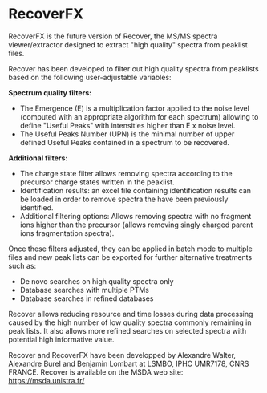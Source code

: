 # RecoverFX

RecoverFX is the future version of Recover, the MS/MS spectra viewer/extractor designed to extract "high quality" spectra from peaklist files.

Recover has been developed to filter out high quality spectra from peaklists based on the following user-adjustable variables:

**Spectrum quality filters:**
* The Emergence (E) is a multiplication factor applied to the noise level (computed with an appropriate algorithm for each spectrum) allowing to define "Useful Peaks" with intensities higher than E x noise level.
* The Useful Peaks Number (UPN) is the minimal number of upper defined Useful Peaks contained in a spectrum to be recovered.

**Additional filters:**
* The charge state filter allows removing spectra according to the precursor charge states written in the peaklist.
* Identification results: an excel file containing identification results can be loaded in order to remove spectra the have been previously identified.
* Additional filtering options: Allows removing spectra with no fragment ions higher than the precursor (allows removing singly charged parent ions fragmentation spectra).

Once these filters adjusted, they can be applied in batch mode to multiple files and new peak lists can be exported for further alternative treatments such as:
* De novo searches on high quality spectra only
* Database searches with multiple PTMs
* Database searches in refined databases

Recover allows reducing resource and time losses during data processing caused by the high number of low quality spectra commonly remaining in peak lists. It also allows more refined searches on selected spectra with potential high informative value.

Recover and RecoverFX have been developped by Alexandre Walter, Alexandre Burel and Benjamin Lombart at LSMBO, IPHC UMR7178, CNRS FRANCE. Recover is available on the MSDA web site: https://msda.unistra.fr/

